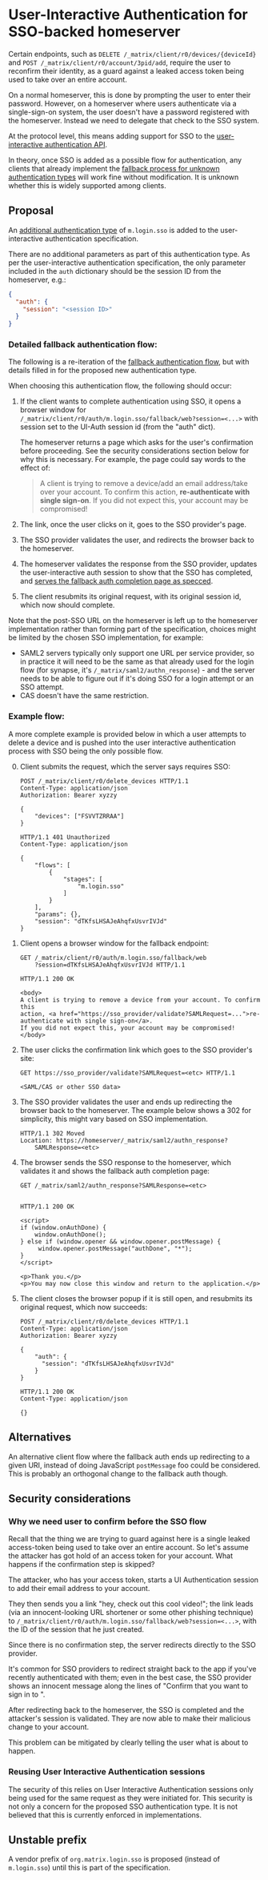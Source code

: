 # User-Interactive Authentication for SSO-backed homeserver

Certain endpoints, such as `DELETE /_matrix/client/r0/devices/{deviceId}` and
`POST /_matrix/client/r0/account/3pid/add`, require the user to reconfirm their
identity, as a guard against a leaked access token being used to take over an
entire account.

On a normal homeserver, this is done by prompting the user to enter their
password. However, on a homeserver where users authenticate via a single-sign-on
system, the user doesn't have a password registered with the homeserver. Instead
we need to delegate that check to the SSO system.

At the protocol level, this means adding support for SSO to the
[user-interactive authentication API](https://matrix.org/docs/spec/client_server/r0.6.0#user-interactive-authentication-api).

In theory, once SSO is added as a possible flow for authentication, any clients
that already implement the [fallback process for unknown authentication types](https://matrix.org/docs/spec/client_server/r0.6.0#fallback)
will work fine without modification. It is unknown whether this is widely
supported among clients.

## Proposal

An [additional authentication type](https://matrix.org/docs/spec/client_server/r0.6.0#authentication-types)
of `m.login.sso` is added to the user-interactive authentication specification.

There are no additional parameters as part of this authentication type. As per
the user-interactive authentication specification, the only parameter included in
the `auth` dictionary should be the session ID from the homeserver, e.g.:

```json
{
  "auth": {
    "session": "<session ID>"
  }
}
```

### Detailed fallback authentication flow:

The following is a re-iteration of the [fallback authentication flow](https://matrix.org/docs/spec/client_server/r0.6.0#fallback), 
but with details filled in for the proposed new authentication type.

When choosing this authentication flow, the following should occur:

1.  If the client wants to complete authentication using SSO, it opens a browser
    window for `/_matrix/client/r0/auth/m.login.sso/fallback/web?session=<...>`
    with session set to the UI-Auth session id (from the "auth" dict).

    The homeserver returns a page which asks for the user's confirmation before
    proceeding. See the security considerations section below for why this is
    necessary. For example, the page could say words to the effect of:

    > A client is trying to remove a device/add an email address/take over your
    > account. To confirm this action, **re-authenticate with single sign-on**.
    > If you did not expect this, your account may be compromised!
2.  The link, once the user clicks on it, goes to the SSO provider's page.
3.  The SSO provider validates the user, and redirects the browser back to the
    homeserver.
4.  The homeserver validates the response from the SSO provider, updates the
    user-interactive auth session to show that the SSO has completed, and
    [serves the fallback auth completion page as specced](https://matrix.org/docs/spec/client_server/r0.6.0#fallback).
5.  The client resubmits its original request, with its original session id,
    which now should complete.

Note that the post-SSO URL on the homeserver is left up to the homeserver
implementation rather than forming part of the specification, choices might be
limited by the chosen SSO implementation, for example:

*   SAML2 servers typically only support one URL per service provider, so in
    practice it will need to be the same as that already used for the login flow
    (for synapse, it's `/_matrix/saml2/authn_response`) - and the server needs to
    be able to figure out if it's doing SSO for a login attempt or an SSO
    attempt.
*   CAS doesn't have the same restriction.

### Example flow:

A more complete example is provided below in which a user attempts to delete
a device and is pushed into the user interactive authentication process with
SSO being the only possible flow.

0.  Client submits the request, which the server says requires SSO:

    ```
    POST /_matrix/client/r0/delete_devices HTTP/1.1
    Content-Type: application/json
    Authorization: Bearer xyzzy

    {
        "devices": ["FSVVTZRRAA"]
    }

    HTTP/1.1 401 Unauthorized
    Content-Type: application/json

    {
        "flows": [
            {
                "stages": [
                    "m.login.sso"
                ]
            }
        ],
        "params": {},
        "session": "dTKfsLHSAJeAhqfxUsvrIVJd"
    }
    ```

1.  Client opens a browser window for the fallback endpoint:

    ```
    GET /_matrix/client/r0/auth/m.login.sso/fallback/web
        ?session=dTKfsLHSAJeAhqfxUsvrIVJd HTTP/1.1

    HTTP/1.1 200 OK

    <body>
    A client is trying to remove a device from your account. To confirm this
    action, <a href="https://sso_provider/validate?SAMLRequest=...">re-authenticate with single sign-on</a>.
    If you did not expect this, your account may be compromised!
    </body>
    ```

2.  The user clicks the confirmation link which goes to the SSO provider's site:

    ```
    GET https://sso_provider/validate?SAMLRequest=<etc> HTTP/1.1

    <SAML/CAS or other SSO data>
    ```

3.  The SSO provider validates the user and ends up redirecting the browser back
    to the homeserver. The example below shows a 302 for simplicity, this might
    vary based on SSO implementation.

    ```
    HTTP/1.1 302 Moved
    Location: https://homeserver/_matrix/saml2/authn_response?
        SAMLResponse=<etc>
    ```

4.  The browser sends the SSO response to the homeserver, which validates it and
    shows the fallback auth completion page:

    ```
    GET /_matrix/saml2/authn_response?SAMLResponse=<etc>


    HTTP/1.1 200 OK

    <script>
    if (window.onAuthDone) {
        window.onAuthDone();
    } else if (window.opener && window.opener.postMessage) {
         window.opener.postMessage("authDone", "*");
    }
    </script>

    <p>Thank you.</p>
    <p>You may now close this window and return to the application.</p>
    ```

5.  The client closes the browser popup if it is still open, and resubmits its
    original request, which now succeeds:

    ```
    POST /_matrix/client/r0/delete_devices HTTP/1.1
    Content-Type: application/json
    Authorization: Bearer xyzzy

    {
        "auth": {
          "session": "dTKfsLHSAJeAhqfxUsvrIVJd"
        }
    }

    HTTP/1.1 200 OK
    Content-Type: application/json

    {}
    ```

## Alternatives

An alternative client flow where the fallback auth ends up redirecting to a
given URI, instead of doing JavaScript `postMessage` foo could be considered.
This is probably an orthogonal change to the fallback auth though.

## Security considerations

### Why we need user to confirm before the SSO flow

Recall that the thing we are trying to guard against here is a single leaked
access-token being used to take over an entire account. So let's assume the
attacker has got hold of an access token for your account. What happens if the
confirmation step is skipped?

The attacker, who has your access token, starts a UI Authentication session to
add their email address to your account.

They then sends you a link "hey, check out this cool video!"; the link leads (via
an innocent-looking URL shortener or some other phishing technique) to
`/_matrix/client/r0/auth/m.login.sso/fallback/web?session=<...>`, with the ID of
the session that he just created.

Since there is no confirmation step, the server redirects directly to the SSO
provider.

It's common for SSO providers to redirect straight back to the app if you've
recently authenticated with them; even in the best case, the SSO provider shows
an innocent message along the lines of "Confirm that you want to sign in to
<your Matrix homeserver>".

After redirecting back to the homeserver, the SSO is completed and the
attacker's session is validated. They are now able to make their malicious
change to your account.

This problem can be mitigated by clearly telling the user what is about to happen.

### Reusing User Interactive Authentication sessions

The security of this relies on User Interactive Authentication sessions only
being used for the same request as they were initiated for. This security is not
only a concern for the proposed SSO authentication type. It is not believed
that this is currently enforced in implementations.

## Unstable prefix

A vendor prefix of `org.matrix.login.sso` is proposed (instead of `m.login.sso`)
until this is part of the specification.
